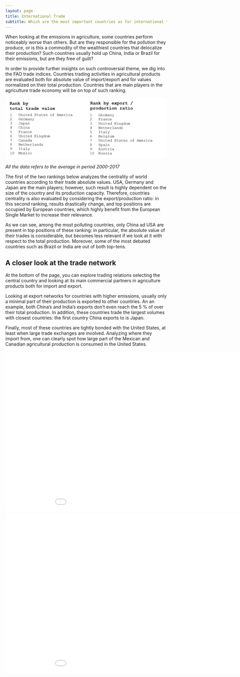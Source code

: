 ```yaml
---
layout: page
title: International Trade
subtitle: Which are the most important countries as for international trade on agricultural products?
---
```


When looking at the emissions in agriculture, some countries perform noticeably worse than others. But are they responsible for the pollution they produce, or is this a commodity of the wealthiest countries that delocalize their production? Such countries usually hold up China, India or Brazil for their emissions, but are they free of guilt?

In order to provide further insights on such controversial theme, we dig into the FAO trade indices. Countries trading activities in agricultural products are evaluated both for absolute value of import/export and for values normalized on their total production. Countries that are main players in the agriculture trade economy will be on top of such ranking.

![](plots/Rankings.png)

*All the data refers to the average in period 2000-2017*

The first of the two rankings below analyzes the centrality of world countries according to their trade absolute values. USA, Germany and Japan are the main players; however, such result is highly dependent on the size of the country and its production capacity. Therefore, countries centrality is also evaluated by considering the export/production ratio: in this second ranking, results drastically change, and top positions are occupied by European countries, which highly benefit from the European Single Market to increase their relevance. 

As we can see, among the most polluting countries, only China ad USA are present in top positions of these ranking: in particular, the absolute value of their trades is considerable, but becomes less relevant if we look at it with respect to the total production. Moreover, some of the most debated countries such as Brazil or India are out of both top-tens.

## A closer look at the trade network

At the bottom of the page, you can explore trading relations selecting the central country and looking at its main commercial partners in agriculture products both for import and export.

Looking at export networks for countries with higher emissions, usually only a minimal part of their production is exported to other countries. An an example, both China’s and India’s exports don’t even reach the 5 % of over their total production. In addition, these countries trade the largest volumes with closest countries: the first country China exports to is Japan.

Finally, most of these countries are tightly bonded with the United States, at least when large trade exchanges are involved. Analyzing where they import from, one can clearly spot how large part of the Mexican and Canadian agricultural production is consumed in the United States.

<div class="iframe-container">
    <iframe id="graph" src="overall_export.html" width="1000" height="500" frameborder="0"></iframe>
</div>

<div class="iframe-container">
    <iframe id="graph" src="overall_import.html" width="1000" height="500" frameborder="0"></iframe>
</div>
